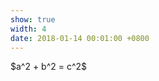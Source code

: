 ```yaml
---
show: true
width: 4
date: 2018-01-14 00:01:00 +0800
---
```

<div class="p-4 text-center">
$a^2 + b^2 = c^2$
</div>